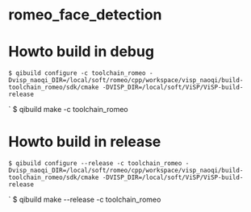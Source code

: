 
romeo_face_detection
====================

# Howto build in debug

	$ qibuild configure -c toolchain_romeo -Dvisp_naoqi_DIR=/local/soft/romeo/cpp/workspace/visp_naoqi/build-toolchain_romeo/sdk/cmake -DVISP_DIR=/local/soft/ViSP/ViSP-build-release
`	$ qibuild make -c toolchain_romeo

# Howto build in release

	$ qibuild configure --release -c toolchain_romeo -Dvisp_naoqi_DIR=/local/soft/romeo/cpp/workspace/visp_naoqi/build-toolchain_romeo/sdk/cmake -DVISP_DIR=/local/soft/ViSP/ViSP-build-release
`	$ qibuild make --release -c toolchain_romeo
